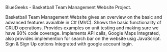 BlueGeeks - Basketball Team Management Website Project.

Basketball Team Management Website gives an overview on the basic and advanced features avaialble in C# (MVC). Shows the basic functionality of CRUD operations. 
Provides examples on unit testing and making sure we have 90% code coverage.
Implements API calls, Google Maps Integrated, also provides implemention for search bar on the website usig JavaScript.
Sign & Sign Up options Integrated with google account login.
